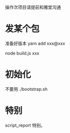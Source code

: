操作次项目请提前和雅堂沟通

# 发某个包

准备好版本
yarn add xxx@xxx

node build.js xxx

# 初始化

不要用
./bootstrap.sh


# 特别

script_report 特别。
